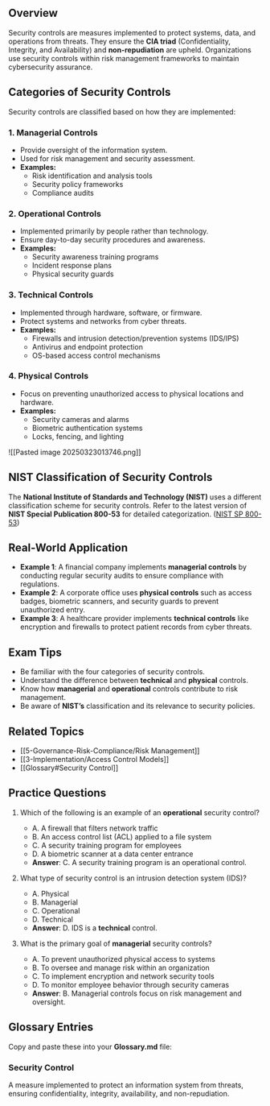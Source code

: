 
## Overview
Security controls are measures implemented to protect systems, data, and operations from threats. They ensure the **CIA triad** (Confidentiality, Integrity, and Availability) and **non-repudiation** are upheld. Organizations use security controls within risk management frameworks to maintain cybersecurity assurance.

## Categories of Security Controls
Security controls are classified based on how they are implemented:

### **1. Managerial Controls**
- Provide oversight of the information system.
- Used for risk management and security assessment.
- **Examples:**
  - Risk identification and analysis tools
  - Security policy frameworks
  - Compliance audits

### **2. Operational Controls**
- Implemented primarily by people rather than technology.
- Ensure day-to-day security procedures and awareness.
- **Examples:**
  - Security awareness training programs
  - Incident response plans
  - Physical security guards

### **3. Technical Controls**
- Implemented through hardware, software, or firmware.
- Protect systems and networks from cyber threats.
- **Examples:**
  - Firewalls and intrusion detection/prevention systems (IDS/IPS)
  - Antivirus and endpoint protection
  - OS-based access control mechanisms

### **4. Physical Controls**
- Focus on preventing unauthorized access to physical locations and hardware.
- **Examples:**
  - Security cameras and alarms
  - Biometric authentication systems
  - Locks, fencing, and lighting

![[Pasted image 20250323013746.png]]

## NIST Classification of Security Controls
The **National Institute of Standards and Technology (NIST)** uses a different classification scheme for security controls. Refer to the latest version of **NIST Special Publication 800-53** for detailed categorization. ([NIST SP 800-53](https://csrc.nist.gov/pubs/sp/800/53/r5/upd1/final))

## Real-World Application
- **Example 1**: A financial company implements **managerial controls** by conducting regular security audits to ensure compliance with regulations.
- **Example 2**: A corporate office uses **physical controls** such as access badges, biometric scanners, and security guards to prevent unauthorized entry.
- **Example 3**: A healthcare provider implements **technical controls** like encryption and firewalls to protect patient records from cyber threats.

## Exam Tips
- Be familiar with the four categories of security controls.
- Understand the difference between **technical** and **physical** controls.
- Know how **managerial** and **operational** controls contribute to risk management.
- Be aware of **NIST’s** classification and its relevance to security policies.

## Related Topics
- [[5-Governance-Risk-Compliance/Risk Management]]
- [[3-Implementation/Access Control Models]]
- [[Glossary#Security Control]]

## Practice Questions
1. Which of the following is an example of an **operational** security control?
   - A. A firewall that filters network traffic
   - B. An access control list (ACL) applied to a file system
   - C. A security training program for employees
   - D. A biometric scanner at a data center entrance  
   - **Answer**: C. A security training program is an operational control.

2. What type of security control is an intrusion detection system (IDS)?
   - A. Physical  
   - B. Managerial  
   - C. Operational  
   - D. Technical  
   - **Answer**: D. IDS is a **technical** control.

3. What is the primary goal of **managerial** security controls?
   - A. To prevent unauthorized physical access to systems  
   - B. To oversee and manage risk within an organization  
   - C. To implement encryption and network security tools  
   - D. To monitor employee behavior through security cameras  
   - **Answer**: B. Managerial controls focus on risk management and oversight.

## Glossary Entries
Copy and paste these into your **Glossary.md** file:

### **Security Control**
A measure implemented to protect an information system from threats, ensuring confidentiality, integrity, availability, and non-repudiation.